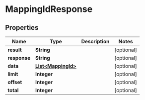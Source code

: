

# MappingIdResponse

## Properties

Name | Type | Description | Notes
------------ | ------------- | ------------- | -------------
**result** | **String** |  |  [optional]
**response** | **String** |  |  [optional]
**data** | [**List&lt;MappingId&gt;**](MappingId.md) |  |  [optional]
**limit** | **Integer** |  |  [optional]
**offset** | **Integer** |  |  [optional]
**total** | **Integer** |  |  [optional]



